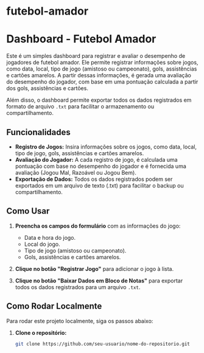 # futebol-amador
# Dashboard - Futebol Amador

Este é um simples dashboard para registrar e avaliar o desempenho de jogadores de futebol amador. Ele permite registrar informações sobre jogos, como data, local, tipo de jogo (amistoso ou campeonato), gols, assistências e cartões amarelos. A partir dessas informações, é gerada uma avaliação do desempenho do jogador, com base em uma pontuação calculada a partir dos gols, assistências e cartões.

Além disso, o dashboard permite exportar todos os dados registrados em formato de arquivo `.txt` para facilitar o armazenamento ou compartilhamento.

## Funcionalidades

- **Registro de Jogos:** Insira informações sobre os jogos, como data, local, tipo de jogo, gols, assistências e cartões amarelos.
- **Avaliação do Jogador:** A cada registro de jogo, é calculada uma pontuação com base no desempenho do jogador e é fornecida uma avaliação (Jogou Mal, Razoável ou Jogou Bem).
- **Exportação de Dados:** Todos os dados registrados podem ser exportados em um arquivo de texto (.txt) para facilitar o backup ou compartilhamento.

## Como Usar

1. **Preencha os campos do formulário** com as informações do jogo:
   - Data e hora do jogo.
   - Local do jogo.
   - Tipo de jogo (amistoso ou campeonato).
   - Gols, assistências e cartões amarelos.
   
2. **Clique no botão "Registrar Jogo"** para adicionar o jogo à lista.

3. **Clique no botão "Baixar Dados em Bloco de Notas"** para exportar todos os dados registrados para um arquivo `.txt`.

## Como Rodar Localmente

Para rodar este projeto localmente, siga os passos abaixo:

1. **Clone o repositório:**

   ```bash
   git clone https://github.com/seu-usuario/nome-do-repositorio.git
